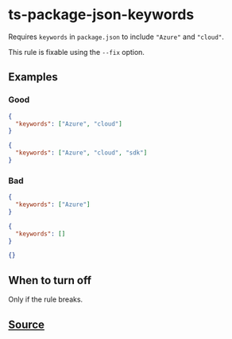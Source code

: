# ts-package-json-keywords

Requires `keywords` in `package.json` to include `"Azure"` and `"cloud"`.

This rule is fixable using the `--fix` option.

## Examples

### Good

```json
{
  "keywords": ["Azure", "cloud"]
}
```

```json
{
  "keywords": ["Azure", "cloud", "sdk"]
}
```

### Bad

```json
{
  "keywords": ["Azure"]
}
```

```json
{
  "keywords": []
}
```

```json
{}
```

## When to turn off

Only if the rule breaks.

## [Source](https://azure.github.io/azure-sdk/typescript_implementation.html#ts-package-json-keywords)
